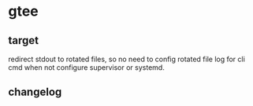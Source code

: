 # gtee


## target


redirect stdout to rotated files, so no need to config rotated file log for cli cmd when not configure supervisor or systemd.


## changelog



